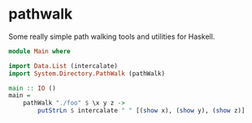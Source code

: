 pathwalk
========

Some really simple path walking tools and utilities for Haskell.

```haskell
module Main where

import Data.List (intercalate)
import System.Directory.PathWalk (pathWalk)

main :: IO ()
main =
    pathWalk "./foo" $ \x y z ->
        putStrLn $ intercalate " " [(show x), (show y), (show z)]
```
